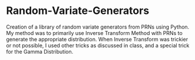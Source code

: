 # Random-Variate-Generators
Creation of a library of random variate generators from PRNs using Python. My method was to primarily use Inverse Transform Method with PRNs to generate the appropriate distribution. When Inverse Transform was trickier or not possible, I used other tricks as discussed in class, and a special trick for the Gamma Distribution.
